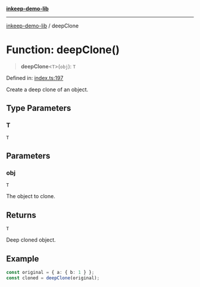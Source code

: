 [**inkeep-demo-lib**](../README.md)

***

[inkeep-demo-lib](../globals.md) / deepClone

# Function: deepClone()

> **deepClone**\<`T`\>(`obj`): `T`

Defined in: [index.ts:197](https://github.com/araujota/inkeep-demo-lib/blob/8045ed22acf532ebed8d31418c5f9a18d1adef5d/src/index.ts#L197)

Create a deep clone of an object.

## Type Parameters

### T

`T`

## Parameters

### obj

`T`

The object to clone.

## Returns

`T`

Deep cloned object.

## Example

```ts
const original = { a: { b: 1 } };
const cloned = deepClone(original);
```
